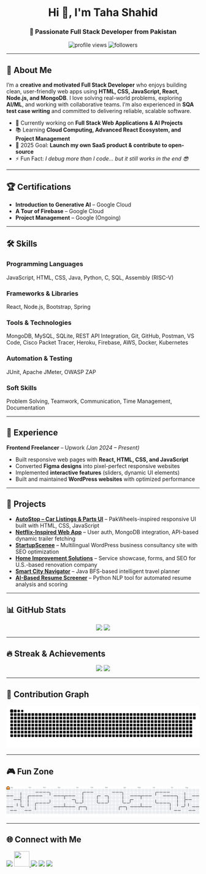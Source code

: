 <h1 align="center">Hi 👋, I'm Taha Shahid</h1>
<h3 align="center">🚀 Passionate Full Stack Developer from Pakistan</h3>

<p align="center">
  <img src="https://komarev.com/ghpvc/?username=taha-shahid916&label=Profile%20Views&color=0e75b6&style=flat" alt="profile views" />
  <img src="https://img.shields.io/github/followers/taha-shahid916?label=Followers&style=social" alt="followers" />
</p>

---

## 💫 About Me
I’m a **creative and motivated Full Stack Developer** who enjoys building clean, user-friendly web apps using **HTML, CSS, JavaScript, React, Node.js, and MongoDB**. I love solving real-world problems, exploring **AI/ML**, and working with collaborative teams. I’m also experienced in **SQA test case writing** and committed to delivering reliable, scalable software.

- 🔭 Currently working on **Full Stack Web Applications & AI Projects**  
- 📚 Learning **Cloud Computing, Advanced React Ecosystem, and Project Management**  
- 🎯 2025 Goal: **Launch my own SaaS product & contribute to open-source**  
- ⚡ Fun Fact: *I debug more than I code… but it still works in the end 😎*  

---

## 🏆 Certifications
- **Introduction to Generative AI** – Google Cloud  
- **A Tour of Firebase** – Google Cloud  
- **Project Management** – Google (Ongoing)  

---

## 🛠 Skills

### Programming Languages
JavaScript, HTML, CSS, Java, Python, C, SQL, Assembly (RISC-V)  

### Frameworks & Libraries
React, Node.js, Bootstrap, Spring  

### Tools & Technologies
MongoDB, MySQL, SQLite, REST API Integration, Git, GitHub, Postman, VS Code, Cisco Packet Tracer, Heroku, Firebase, AWS, Docker, Kubernetes  

### Automation & Testing
JUnit, Apache JMeter, OWASP ZAP  

### Soft Skills
Problem Solving, Teamwork, Communication, Time Management, Documentation  

---

## 💼 Experience
**Frontend Freelancer** – Upwork *(Jan 2024 – Present)*  
- Built responsive web pages with **React, HTML, CSS, and JavaScript**  
- Converted **Figma designs** into pixel-perfect responsive websites  
- Implemented **interactive features** (sliders, dynamic UI elements)  
- Built and maintained **WordPress websites** with optimized performance  

---

## 🚀 Projects
- **[AutoStop – Car Listings & Parts UI](https://autostop-pakwheels.netlify.app/)** – PakWheels-inspired responsive UI built with HTML, CSS, JavaScript  
- **[Netflix-Inspired Web App](https://github.com/Taha-Shahid916/Netflix-Inspired-Web-App)** – User auth, MongoDB integration, API-based dynamic trailer fetching  
- **[StartupScenee](https://startupscenee.com/)** – Multilingual WordPress business consultancy site with SEO optimization  
- **[Home Improvement Solutions](https://atozhomeimprovementsolutions.com/)** – Service showcase, forms, and SEO for U.S.-based renovation company  
- **[Smart City Navigator](https://github.com/Taha-Shahid916/JAVA-DSA-BFS-GRAPH-TRAVERSAL)** – Java BFS-based intelligent travel planner  
- **[AI-Based Resume Screener](https://github.com/Taha-Shahid916/AI-Based-Resume-Screener)** – Python NLP tool for automated resume analysis and scoring  

---

## 📊 GitHub Stats
<div align="center">
  <img src="https://github-readme-stats.vercel.app/api?username=taha-shahid916&show_icons=true&theme=dracula" height="160" />
  <img src="https://github-readme-stats.vercel.app/api/top-langs?username=taha-shahid916&layout=compact&theme=dracula" height="160" />
</div>

---

## 🔥 Streak & Achievements
<div align="center">
  <img src="https://streak-stats.demolab.com?user=taha-shahid916&theme=dracula&hide_border=false" height="150" />
  <img src="https://github-profile-trophy.vercel.app/?username=taha-shahid916&theme=dracula&no-bg=true&row=1&column=6" height="150" />
</div>

---


## 🐍 Contribution Graph
<div align="center">
  <img src="https://raw.githubusercontent.com/Taha-Shahid916/Taha-Shahid916/output/snake.svg" alt="Snake animation" />
</div>

---
## 🎮 Fun Zone
<div align="center">
  <img src="https://raw.githubusercontent.com/Taha-Shahid916/Taha-Shahid916/output/pacman-contribution-graph.svg" alt="Pacman animation" />
</div>



---

## 🌐 Connect with Me
<p align="left">
<a href="https://www.linkedin.com/in/~tahashahid/" target="_blank"><img src="https://skillicons.dev/icons?i=linkedin" height="40" /></a>
<a href="https://www.facebook.com/profile.php?id=100008378254253" target="_blank">
  <img src="https://raw.githubusercontent.com/rahuldkjain/github-profile-readme-generator/master/src/images/icons/Social/facebook.svg" height="40" width="40" />
</a>
<a href="mailto:tahashahid916@gmail.com" target="_blank"><img src="https://skillicons.dev/icons?i=gmail" height="40" /></a>
<a href="https://twitter.com" target="_blank"><img src="https://skillicons.dev/icons?i=twitter" height="40" /></a>
<a href="https://instagram.com" target="_blank"><img src="https://skillicons.dev/icons?i=instagram" height="40" /></a>
</p>
